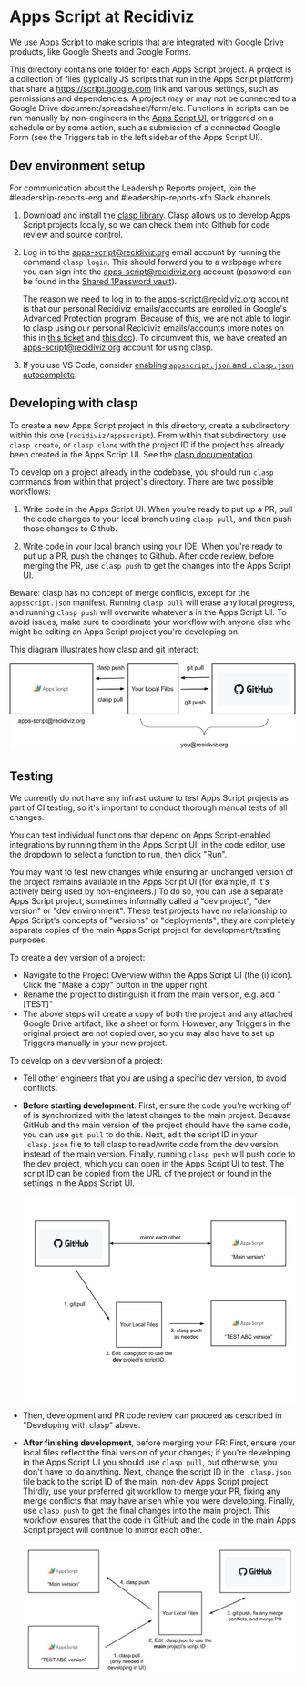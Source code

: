 # Apps Script at Recidiviz

We use [Apps Script](https://developers.google.com/apps-script) to make scripts
that are integrated with Google Drive products, like Google Sheets and Google
Forms.

This directory contains one folder for each Apps Script project. A project is a
collection of files (typically JS scripts that run in the Apps Script platform)
that share a https://script.google.com link and various settings, such as
permissions and dependencies. A project may or may not be connected to a Google
Drive document/spreadsheet/form/etc. Functions in scripts can be run manually by
non-engineers in the [Apps Script UI](https://script.google.com), or triggered
on a schedule or by some action, such as submission of a connected Google Form
(see the Triggers tab in the left sidebar of the Apps Script UI).

## Dev environment setup

For communication about the Leadership Reports project, join the
#leadership-reports-eng and #leadership-reports-xfn Slack channels.

1. Download and install the
   [clasp library](https://github.com/google/clasp?tab=readme-ov-file#install).
   Clasp allows us to develop Apps Script projects locally, so we can check them
   into Github for code review and source control.

2. Log in to the apps-script@recidiviz.org email account by running the command
   `clasp login`. This should forward you to a webpage where you can sign into
   the apps-script@recidiviz.org account (password can be found in the
   [Shared 1Password vault](https://github.com/google/clasp?tab=readme-ov-file#install)).

   The reason we need to log in to the apps-script@recidiviz.org account is that
   our personal Recidiviz emails/accounts are enrolled in Google's Advanced
   Protection program. Because of this, we are not able to login to clasp using
   our personal Recidiviz emails/accounts (more notes on this in
   [this ticket](https://github.com/Recidiviz/zenhub-tasks/issues/1726) and
   [this doc](https://docs.google.com/document/d/10BGRf4FbWQ3GIS5-KggtRIxQEvRjcS8RHlygA_CdbDM/edit)).
   To circumvent this, we have created an apps-script@recidiviz.org account for
   using clasp.

3. If you use VS Code, consider
   [enabling `appsscript.json` and `.clasp.json` autocomplete](https://github.com/google/clasp/blob/master/docs/settings.md).

## Developing with clasp

To create a new Apps Script project in this directory, create a subdirectory
within this one (`recidiviz/appsscript`). From within that subdirectory, use
`clasp create`, or `clasp clone` with the project ID if the project has already
been created in the Apps Script UI. See the
[clasp documentation](https://github.com/google/clasp?tab=readme-ov-file#commands).

To develop on a project already in the codebase, you should run `clasp` commands
from within that project's directory. There are two possible workflows:

1. Write code in the Apps Script UI. When you're ready to put up a PR, pull the
   code changes to your local branch using `clasp pull`, and then push those
   changes to Github.

2. Write code in your local branch using your IDE. When you're ready to put up a
   PR, push the changes to Github. After code review, before merging the PR, use
   `clasp push` to get the changes into the Apps Script UI.

Beware: clasp has no concept of merge conflicts, except for the
`appsscript.json` manifest. Running `clasp pull` will erase any local progress,
and running `clasp push` will overwrite whatever's in the Apps Script UI. To
avoid issues, make sure to coordinate your workflow with anyone else who might
be editing an Apps Script project you're developing on.

This diagram illustrates how clasp and git interact:

![Diagram: "clasp push" goes from your local files to Apps Script, "clasp pull" in the other direction. "git push" goes from your local files to GitHub, "git pull" in the other direction.](clasp_diagram.png)

## Testing

We currently do not have any infrastructure to test Apps Script projects as part
of CI testing, so it's important to conduct thorough manual tests of all
changes.

You can test individual functions that depend on Apps Script-enabled
integrations by running them in the Apps Script UI: in the code editor, use the
dropdown to select a function to run, then click "Run".

You may want to test new changes while ensuring an unchanged version of the
project remains available in the Apps Script UI (for example, if it's actively
being used by non-engineers.) To do so, you can use a separate Apps Script
project, sometimes informally called a "dev project", "dev version" or "dev
environment". These test projects have no relationship to Apps Script's concepts
of "versions" or "deployments"; they are completely separate copies of the main
Apps Script project for development/testing purposes.

To create a dev version of a project:

- Navigate to the Project Overview within the Apps Script UI (the (i) icon).
  Click the "Make a copy" button in the upper right.
- Rename the project to distinguish it from the main version, e.g. add "[TEST]"
- The above steps will create a copy of both the project and any attached Google
  Drive artifact, like a sheet or form. However, any Triggers in the original
  project are not copied over, so you may also have to set up Triggers manually
  in your new project.

To develop on a dev version of a project:

- Tell other engineers that you are using a specific dev version, to avoid
  conflicts.
- **Before starting development**: First, ensure the code you're working off of
  is synchronized with the latest changes to the main project. Because GitHub
  and the main version of the project should have the same code, you can use
  `git pull` to do this. Next, edit the script ID in your `.clasp.json` file to
  tell clasp to read/write code from the dev version instead of the main
  version. Finally, running `clasp push` will push code to the dev project,
  which you can open in the Apps Script UI to test. The script ID can be copied
  from the URL of the project or found in the settings in the Apps Script UI.

  ![Diagram](starting_clasp_project_in_test_env.png)

- Then, development and PR code review can proceed as described in "Developing
  with clasp" above.
- **After finishing development**, before merging your PR: First, ensure your
  local files reflect the final version of your changes; if you're developing in
  the Apps Script UI you should use `clasp pull`, but otherwise, you don't have
  to do anything. Next, change the script ID in the `.clasp.json` file back to
  the script ID of the main, non-dev Apps Script project. Thirdly, use your
  preferred git workflow to merge your PR, fixing any merge conflicts that may
  have arisen while you were developing. Finally, use `clasp push` to get the
  final changes into the main project. This workflow ensures that the code in
  GitHub and the code in the main Apps Script project will continue to mirror
  each other.

  ![Diagram](ending_clasp_project_in_test_env.png)
